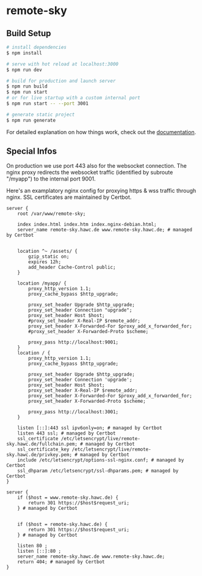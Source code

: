 # remote-sky

## Build Setup

```bash
# install dependencies
$ npm install

# serve with hot reload at localhost:3000
$ npm run dev

# build for production and launch server
$ npm run build
$ npm run start
# or for live startup with a custom internal port
$ npm run start -- --port 3001

# generate static project
$ npm run generate
```

For detailed explanation on how things work, check out the [documentation](https://nuxtjs.org).

## Special Infos

On production we use port 443 also for the websocket connection. The nginx proxy redirects the websocket traffic (identified by subroute "/myapp") to the internal port 9001.

Here's an examplatory nginx config for proxying https & wss traffic through nginx. SSL certificates are maintained by Certbot.
```
server {
    root /var/www/remote-sky;

    index index.html index.htm index.nginx-debian.html;
    server_name remote-sky.hawc.de www.remote-sky.hawc.de; # managed by Certbot


    location ^~ /assets/ {
        gzip_static on;
        expires 12h;
        add_header Cache-Control public;
    }

    location /myapp/ {
        proxy_http_version 1.1;
        proxy_cache_bypass $http_upgrade;

        proxy_set_header Upgrade $http_upgrade;
        proxy_set_header Connection "upgrade";
        proxy_set_header Host $host;
        #proxy_set_header X-Real-IP $remote_addr;
        proxy_set_header X-Forwarded-For $proxy_add_x_forwarded_for;
        #proxy_set_header X-Forwarded-Proto $scheme;

        proxy_pass http://localhost:9001;
    }
    location / {
        proxy_http_version 1.1;
        proxy_cache_bypass $http_upgrade;

        proxy_set_header Upgrade $http_upgrade;
        proxy_set_header Connection 'upgrade';
        proxy_set_header Host $host;
        proxy_set_header X-Real-IP $remote_addr;
        proxy_set_header X-Forwarded-For $proxy_add_x_forwarded_for;
        proxy_set_header X-Forwarded-Proto $scheme;

        proxy_pass http://localhost:3001;
    }

    listen [::]:443 ssl ipv6only=on; # managed by Certbot
    listen 443 ssl; # managed by Certbot
    ssl_certificate /etc/letsencrypt/live/remote-sky.hawc.de/fullchain.pem; # managed by Certbot
    ssl_certificate_key /etc/letsencrypt/live/remote-sky.hawc.de/privkey.pem; # managed by Certbot
    include /etc/letsencrypt/options-ssl-nginx.conf; # managed by Certbot
    ssl_dhparam /etc/letsencrypt/ssl-dhparams.pem; # managed by Certbot
}

server {
    if ($host = www.remote-sky.hawc.de) {
        return 301 https://$host$request_uri;
    } # managed by Certbot


    if ($host = remote-sky.hawc.de) {
        return 301 https://$host$request_uri;
    } # managed by Certbot

    listen 80 ;
    listen [::]:80 ;
    server_name remote-sky.hawc.de www.remote-sky.hawc.de;
    return 404; # managed by Certbot
}
```